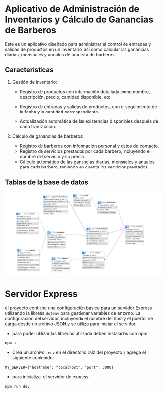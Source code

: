 # Aplicativo de Administración de Inventarios y Cálculo de Ganancias de Barberos

Este es un aplicativo diseñado para administrar el control de entradas y salidas de productos en un inventario, así como calcular las ganancias diarias, mensuales y anuales de una lista de barberos.

## Características

1. Gestión de inventario:

   - Registro de productos con información detallada como nombre, descripción, precio, cantidad disponible, etc.

   - Registro de entradas y salidas de productos, con el seguimiento de la fecha y la cantidad correspondiente.

   - Actualización automática de las existencias disponibles después de cada transacción.

     

2. Cálculo de ganancias de barberos:
   - Registro de barberos con información personal y datos de contacto.
   - Registro de servicios prestados por cada barbero, incluyendo el nombre del servicio y su precio.
   - Cálculo automático de las ganancias diarias, mensuales y anuales para cada barbero, teniendo en cuenta los servicios prestados.

## Tablas de la base de datos
![](./img%20db/CapturaDef.PNG)

# Servidor Express

el proyecto contiene una configuración básica para un servidor Express utilizando la librería `dotenv` para gestionar variables de entorno. La configuración del servidor, incluyendo el nombre del host y el puerto, se carga desde un archivo JSON y se utiliza para iniciar el servidor.

- para poder utilizar las librerías utilizada deben instalarlas con npm:

```bash
npm i
```

- Crea un archivo `.env` en el directorio raíz del proyecto y agrega el siguiente contenido:

```dotevn
MY_SERVER={"hostname": "localhost", "port": 3000}
```

- para inicializar el servidor de express:

```bash
npm run dev
```
